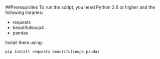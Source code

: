 ##Prerequisites
To run the script, you need Python 3.6 or higher and the following libraries:
- requests
- beautifulsoup4
- pandas

Install them using:
```bash
pip install requests beautifulsoup4 pandas
